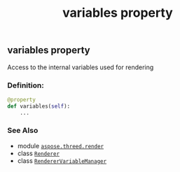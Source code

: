 ﻿---
title: variables property
second_title: Aspose.3D for Python via .NET API References
description: 
type: docs
weight: 220
url: /python-net/aspose.threed.render/renderer/variables/
is_root: false
---

## variables property


Access to the internal variables used for rendering
### Definition:
```python
@property
def variables(self):
    ...
```

### See Also
* module [`aspose.threed.render`](../../)
* class [`Renderer`](/3d/python-net/aspose.threed.render/renderer)
* class [`RendererVariableManager`](/3d/python-net/aspose.threed.render/renderervariablemanager)
